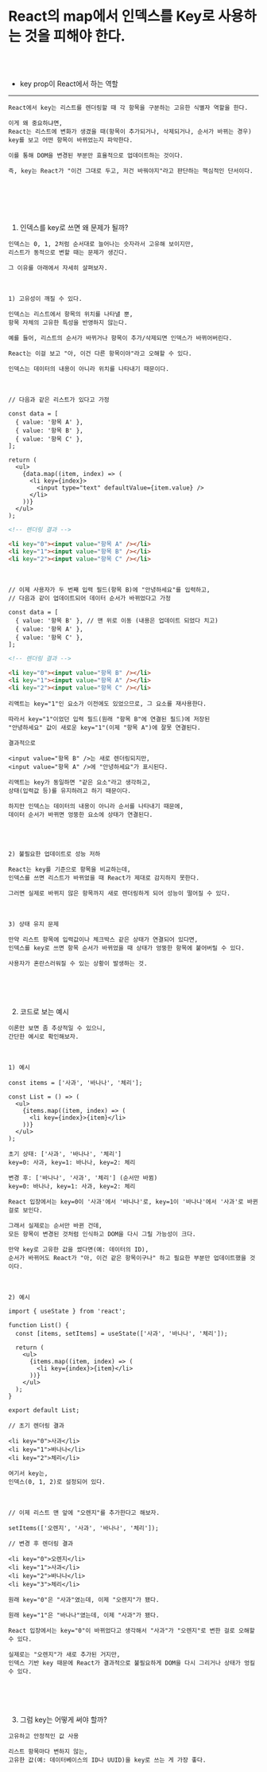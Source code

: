 # React의 map에서 인덱스를 Key로 사용하는 것을 피해야 한다.

<br />
<br />

* key prop이 React에서 하는 역할
---

```
React에서 key는 리스트를 렌더링할 때 각 항목을 구분하는 고유한 식별자 역할을 한다.

이게 왜 중요하냐면,
React는 리스트에 변화가 생겼을 때(항목이 추가되거나, 삭제되거나, 순서가 바뀌는 경우)
key를 보고 어떤 항목이 바뀌었는지 파악한다.

이를 통해 DOM을 변경된 부분만 효율적으로 업데이트하는 것이다.

즉, key는 React가 "이건 그대로 두고, 저건 바꿔야지"라고 판단하는 핵심적인 단서이다.
```

<br />
<br />
<br />
<br />

1. 인덱스를 key로 쓰면 왜 문제가 될까?

```
인덱스는 0, 1, 2처럼 순서대로 늘어나는 숫자라서 고유해 보이지만,
리스트가 동적으로 변할 때는 문제가 생긴다.

그 이유를 아래에서 자세히 살펴보자.
```

<br />

`1) 고유성이 깨질 수 있다.`

```
인덱스는 리스트에서 항목의 위치를 나타낼 뿐,
항목 자체의 고유한 특성을 반영하지 않는다.

예를 들어, 리스트의 순서가 바뀌거나 항목이 추가/삭제되면 인덱스가 바뀌어버린다.

React는 이걸 보고 "아, 이건 다른 항목이야"라고 오해할 수 있다.

인덱스는 데이터의 내용이 아니라 위치를 나타내기 때문이다.
```

<br />

```tsx
// 다음과 같은 리스트가 있다고 가정

const data = [
  { value: '항목 A' },
  { value: '항목 B' },
  { value: '항목 C' },
];

return (
  <ul>
    {data.map((item, index) => (
      <li key={index}>
        <input type="text" defaultValue={item.value} />
      </li>
    ))}
  </ul>
);
```

```html
<!-- 렌더링 결과 -->

<li key="0"><input value="항목 A" /></li>
<li key="1"><input value="항목 B" /></li>
<li key="2"><input value="항목 C" /></li>
```

<br />

```tsx
// 이제 사용자가 두 번째 입력 필드(항목 B)에 "안녕하세요"를 입력하고,
// 다음과 같이 업데이트되어 데이터 순서가 바뀌었다고 가정

const data = [
  { value: '항목 B' }, // 맨 위로 이동 (내용은 업데이트 되었다 치고)
  { value: '항목 A' },
  { value: '항목 C' },
];

```

```html
<!-- 렌더링 결과 -->

<li key="0"><input value="항목 B" /></li>
<li key="1"><input value="항목 A" /></li>
<li key="2"><input value="항목 C" /></li>
```

```
리액트는 key="1"인 요소가 이전에도 있었으므로, 그 요소를 재사용한다.

따라서 key="1"이었던 입력 필드(원래 "항목 B"에 연결된 필드)에 저장된
"안녕하세요" 값이 새로운 key="1"(이제 "항목 A")에 잘못 연결된다.

결과적으로

<input value="항목 B" />는 새로 렌더링되지만,
<input value="항목 A" />에 "안녕하세요"가 표시된다.

리액트는 key가 동일하면 "같은 요소"라고 생각하고,
상태(입력값 등)를 유지하려고 하기 때문이다.

하지만 인덱스는 데이터의 내용이 아니라 순서를 나타내기 때문에,
데이터 순서가 바뀌면 엉뚱한 요소에 상태가 연결된다.
```

<br />
<br />

`2) 불필요한 업데이트로 성능 저하`

```
React는 key를 기준으로 항목을 비교하는데,
인덱스를 쓰면 리스트가 바뀌었을 때 React가 제대로 감지하지 못한다.

그러면 실제로 바뀌지 않은 항목까지 새로 렌더링하게 되어 성능이 떨어질 수 있다.
```

<br />

`3) 상태 유지 문제`

```
만약 리스트 항목에 입력값이나 체크박스 같은 상태가 연결되어 있다면,
인덱스를 key로 쓰면 항목 순서가 바뀌었을 때 상태가 엉뚱한 항목에 붙어버릴 수 있다.

사용자가 혼란스러워질 수 있는 상황이 발생하는 것.
```

<br />
<br />
<br />

2. 코드로 보는 예시

```
이론만 보면 좀 추상적일 수 있으니,
간단한 예시로 확인해보자.
```

<br />

`1) 예시`

```tsx
const items = ['사과', '바나나', '체리'];

const List = () => (
  <ul>
    {items.map((item, index) => (
      <li key={index}>{item}</li>
    ))}
  </ul>
);
```

```
초기 상태: ['사과', '바나나', '체리']
key=0: 사과, key=1: 바나나, key=2: 체리
```

```
변경 후: ['바나나', '사과', '체리'] (순서만 바뀜)
key=0: 바나나, key=1: 사과, key=2: 체리
```

```
React 입장에서는 key=0이 '사과'에서 '바나나'로, key=1이 '바나나'에서 '사과'로 바뀐 걸로 보인다.

그래서 실제로는 순서만 바뀐 건데,
모든 항목이 변경된 것처럼 인식하고 DOM을 다시 그릴 가능성이 크다.

만약 key로 고유한 값을 썼다면(예: 데이터의 ID),
순서가 바뀌어도 React가 "아, 이건 같은 항목이구나" 하고 필요한 부분만 업데이트했을 것이다.
```

<br />

`2) 예시`

```tsx
import { useState } from 'react';

function List() {
  const [items, setItems] = useState(['사과', '바나나', '체리']);

  return (
    <ul>
      {items.map((item, index) => (
        <li key={index}>{item}</li>
      ))}
    </ul>
  );
}

export default List;
```

```
// 초기 렌더링 결과

<li key="0">사과</li>
<li key="1">바나나</li>
<li key="2">체리</li>
```

```
여기서 key는,
인덱스(0, 1, 2)로 설정되어 있다.
```

<br />

```
// 이제 리스트 맨 앞에 "오렌지"를 추가한다고 해보자.

setItems(['오렌지', '사과', '바나나', '체리']);
```

```
// 변경 후 렌더링 결과

<li key="0">오렌지</li>
<li key="1">사과</li>
<li key="2">바나나</li>
<li key="3">체리</li>
```

```
원래 key="0"은 "사과"였는데, 이제 "오렌지"가 됐다.

원래 key="1"은 "바나나"였는데, 이제 "사과"가 됐다.

React 입장에서는 key="0"이 바뀌었다고 생각해서 "사과"가 "오렌지"로 변한 걸로 오해할 수 있다.

실제로는 "오렌지"가 새로 추가된 거지만,
인덱스 기반 key 때문에 React가 결과적으로 불필요하게 DOM을 다시 그리거나 상태가 엉킬 수 있다.
```

<br />
<br />
<br />

3. 그럼 key는 어떻게 써야 할까?

`고유하고 안정적인 값 사용`

```
리스트 항목마다 변하지 않는,
고유한 값(예: 데이터베이스의 ID나 UUID)을 key로 쓰는 게 가장 좋다.
```
